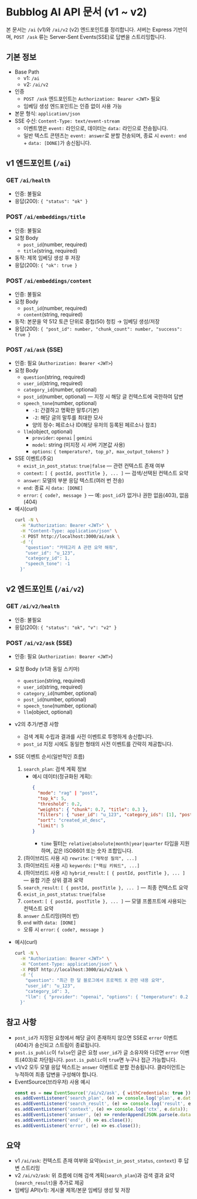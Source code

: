 # Bubblog AI API 문서 (v1 ~ v2)

본 문서는 `/ai` (v1)와 `/ai/v2` (v2) 엔드포인트를 정리합니다. 서버는 Express 기반이며, `POST /ask` 류는 Server‑Sent Events(SSE)로 답변을 스트리밍합니다.

## 기본 정보
- Base Path
  - v1: `/ai`
  - v2: `/ai/v2`
- 인증
  - `POST /ask` 엔드포인트는 `Authorization: Bearer <JWT>` 필요
  - 임베딩 생성 엔드포인트는 인증 없이 사용 가능
- 본문 형식: `application/json`
- SSE 수신: `Content-Type: text/event-stream`
  - 이벤트명은 `event:` 라인으로, 데이터는 `data:` 라인으로 전송됩니다.
  - 일반 텍스트 콘텐츠는 `event: answer`로 분할 전송되며, 종료 시 `event: end` + `data: [DONE]`가 송신됩니다.

## v1 엔드포인트 (`/ai`)

### GET `/ai/health`
- 인증: 불필요
- 응답(200): `{ "status": "ok" }`

### POST `/ai/embeddings/title`
- 인증: 불필요
- 요청 Body
  - `post_id`(number, required)
  - `title`(string, required)
- 동작: 제목 임베딩 생성 후 저장
- 응답(200): `{ "ok": true }`

### POST `/ai/embeddings/content`
- 인증: 불필요
- 요청 Body
  - `post_id`(number, required)
  - `content`(string, required)
- 동작: 본문을 약 512 토큰 단위로 중첩(50) 청킹 → 임베딩 생성/저장
- 응답(200): `{ "post_id": number, "chunk_count": number, "success": true }`

### POST `/ai/ask` (SSE)
- 인증: 필요 (`Authorization: Bearer <JWT>`)
- 요청 Body
  - `question`(string, required)
  - `user_id`(string, required)
  - `category_id`(number, optional)
  - `post_id`(number, optional) — 지정 시 해당 글 컨텍스트에 국한하여 답변
  - `speech_tone`(number, optional)
    - `-1`: 간결하고 명확한 말투(기본)
    - `-2`: 해당 글의 말투를 최대한 모사
    - 양의 정수: 페르소나 ID(해당 유저의 등록된 페르소나 참조)
  - `llm`(object, optional)
    - `provider`: `openai` | `gemini`
    - `model`: string (미지정 시 서버 기본값 사용)
    - `options`: `{ temperature?, top_p?, max_output_tokens? }`
- SSE 이벤트(주요)
  - `exist_in_post_status`: `true|false` — 관련 컨텍스트 존재 여부
  - `context`: `[ { postId, postTitle }, ... ]` — 검색/선택된 컨텍스트 요약
  - `answer`: 모델의 부분 응답 텍스트(여러 번 전송)
  - `end`: 종료 시 `data: [DONE]`
  - `error`: `{ code?, message }` — 예: `post_id`가 없거나 권한 없음(403), 없음(404)
- 예시(curl)
  ```bash
  curl -N \
    -H "Authorization: Bearer <JWT>" \
    -H "Content-Type: application/json" \
    -X POST http://localhost:3000/ai/ask \
    -d '{
      "question": "카테고리 A 관련 요약 해줘",
      "user_id": "u_123",
      "category_id": 1,
      "speech_tone": -1
    }'
  ```

## v2 엔드포인트 (`/ai/v2`)

### GET `/ai/v2/health`
- 인증: 불필요
- 응답(200): `{ "status": "ok", "v": "v2" }`

### POST `/ai/v2/ask` (SSE)
- 인증: 필요 (`Authorization: Bearer <JWT>`)
- 요청 Body (v1과 동일 스키마)
  - `question`(string, required)
  - `user_id`(string, required)
  - `category_id`(number, optional)
  - `post_id`(number, optional)
  - `speech_tone`(number, optional)
  - `llm`(object, optional)
- v2의 추가/변경 사항
  - 검색 계획 수립과 결과를 사전 이벤트로 투명하게 송신합니다.
  - `post_id` 지정 시에도 동일한 형태의 사전 이벤트를 간략히 제공합니다.
- SSE 이벤트 순서(일반적인 흐름)
  1) `search_plan`: 검색 계획 정보
     - 예시 데이터(정규화된 계획):
       ```json
       {
         "mode": "rag" | "post",
         "top_k": 5,
         "threshold": 0.2,
         "weights": { "chunk": 0.7, "title": 0.3 },
         "filters": { "user_id": "u_123", "category_ids": [1], "post_id": 10?, "time": {...}? },
         "sort": "created_at_desc",
         "limit": 5
       }
       ```
       - `time` 필터는 `relative|absolute|month|year|quarter` 타입을 지원하며, 값은 ISO8601 또는 숫자 조합입니다.
  2) (하이브리드 사용 시) `rewrite`: `["재작성 질의", ...]`
  3) (하이브리드 사용 시) `keywords`: `["핵심 키워드", ...]`
  4) (하이브리드 사용 시) `hybrid_result`: `[ { postId, postTitle }, ... ]` — 융합 기준 상위 결과 요약
  5) `search_result`: `[ { postId, postTitle }, ... ]` — 최종 컨텍스트 요약
  6) `exist_in_post_status`: `true|false`
  7) `context`: `[ { postId, postTitle }, ... ]` — 모델 프롬프트에 사용되는 컨텍스트 요약
  8) `answer` 스트리밍(여러 번)
  9) `end` with `data: [DONE]`
  - 오류 시 `error`: `{ code?, message }`

- 예시(curl)
  ```bash
  curl -N \
    -H "Authorization: Bearer <JWT>" \
    -H "Content-Type: application/json" \
    -X POST http://localhost:3000/ai/v2/ask \
    -d '{
      "question": "최근 한 달 블로그에서 프로젝트 X 관련 내용 요약",
      "user_id": "u_123",
      "category_id": 3,
      "llm": { "provider": "openai", "options": { "temperature": 0.2 } }
    }'
  ```

## 참고 사항
- `post_id`가 지정된 요청에서 해당 글이 존재하지 않으면 SSE로 `error` 이벤트(404)가 송신되고 스트림이 종료됩니다.
- `post.is_public`이 `false`인 글은 요청 `user_id`가 글 소유자와 다르면 `error` 이벤트(403)로 차단됩니다. `post.is_public`이 `true`면 누구나 접근 가능합니다.
- v1/v2 모두 모델 응답 텍스트는 `answer` 이벤트로 분할 전송됩니다. 클라이언트는 누적하여 최종 답변을 구성해야 합니다.
- EventSource(브라우저) 사용 예시
  ```js
  const es = new EventSource('/ai/v2/ask', { withCredentials: true }); // 헤더 인증이 필요한 경우 fetch/XHR 권장
  es.addEventListener('search_plan', (e) => console.log('plan', e.data));
  es.addEventListener('search_result', (e) => console.log('result', e.data));
  es.addEventListener('context', (e) => console.log('ctx', e.data));
  es.addEventListener('answer', (e) => renderAppend(JSON.parse(e.data)));
  es.addEventListener('end', () => es.close());
  es.addEventListener('error', (e) => es.close());
  ```

## 요약
- v1 `/ai/ask`: 컨텍스트 존재 여부와 요약(`exist_in_post_status`, `context`) 후 답변 스트리밍
- v2 `/ai/v2/ask`: 위 흐름에 더해 검색 계획(`search_plan`)과 검색 결과 요약(`search_result`)을 추가로 제공
- 임베딩 API(v1): 게시물 제목/본문 임베딩 생성 및 저장
